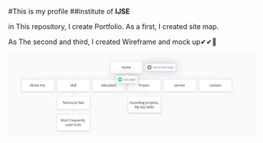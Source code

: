 #This is my profile
##institute of **IJSE**

in This repository, I create Portfolio. As a first,  I created  site map.
  
As The second and third, I created Wireframe  and mock up✔✔🤞

![git hub logo](/assets/images/sitemap.png)
